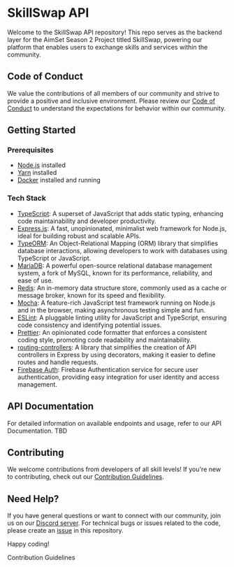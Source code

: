 # SkillSwap API

Welcome to the SkillSwap API repository! This repo serves as the backend layer for the AimSet Season 2 Project titled
SkillSwap, powering our platform that enables users to exchange skills and services within the community.

## Code of Conduct

We value the contributions of all members of our community and strive to provide a positive and inclusive environment.
Please review our [Code of Conduct](Code-Of-Conduct.md) to understand the expectations for behavior within our
community.

## Getting Started

### Prerequisites

-   [Node.js](https://nodejs.org/) installed
-   [Yarn](https://yarnpkg.com/) installed
-   [Docker](https://docs.docker.com/get-docker/) installed and running

### Tech Stack

-   [TypeScript](https://www.typescriptlang.org/): A superset of JavaScript that adds static typing, enhancing code
    maintainability and developer productivity.
-   [Express.js](https://expressjs.com/): A fast, unopinionated, minimalist web framework for Node.js, ideal for building
    robust and scalable APIs.
-   [TypeORM](https://typeorm.io/): An Object-Relational Mapping (ORM) library that simplifies database interactions,
    allowing developers to work with databases using TypeScript or JavaScript.
-   [MariaDB](https://mariadb.org/): A powerful open-source relational database management system, a fork of MySQL, known
    for its performance, reliability, and ease of use.
-   [Redis](https://redis.io/): An in-memory data structure store, commonly used as a cache or message broker, known for
    its speed and flexibility.
-   [Mocha](https://mochajs.org/): A feature-rich JavaScript test framework running on Node.js and in the browser, making
    asynchronous testing simple and fun.
-   [ESLint](https://eslint.org/): A pluggable linting utility for JavaScript and TypeScript, ensuring code consistency
    and identifying potential issues.
-   [Prettier](https://prettier.io/): An opinionated code formatter that enforces a consistent coding style, promoting
    code readability and maintainability.
-   [routing-controllers](https://github.com/typestack/routing-controllers): A library that simplifies the creation of API
    controllers in Express by using decorators, making it easier to define routes and handle requests.
-   [Firebase Auth](https://firebase.google.com/docs/auth): Firebase Authentication service for secure user
    authentication, providing easy integration for user identity and access management.

## API Documentation

For detailed information on available endpoints and usage, refer to our API Documentation. TBD

## Contributing

We welcome contributions from developers of all skill levels! If you're new to contributing, check out
our [Contribution Guidelines](Contribution-Guidelines.md).

## Need Help?

If you have general questions or want to connect with our community, join us on our [Discord server](https://discord.gg/5KKuj9gd).
For technical bugs or issues related to the code, please create an [issue](https://github.com/ProjectSkillSwap/skillwap-api/issues) in this repository.

Happy coding!

Contribution Guidelines

